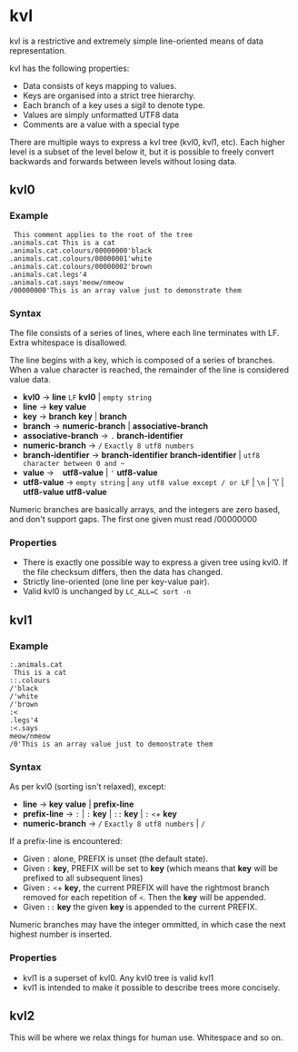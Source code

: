 # kvl

kvl is a restrictive and extremely simple line-oriented means of data representation.

kvl has the following properties:
 * Data consists of keys mapping to values.
 * Keys are organised into a strict tree hierarchy.
 * Each branch of a key uses a sigil to denote type.
 * Values are simply unformatted UTF8 data
 * Comments are a value with a special type

There are multiple ways to express a kvl tree (kvl0, kvl1, etc). Each higher level is a subset of the level below it, but it is possible to freely convert backwards and forwards between levels without losing data.

## kvl0

### Example
     This comment applies to the root of the tree
    .animals.cat This is a cat
    .animals.cat.colours/00000000'black
    .animals.cat.colours/00000001'white
    .animals.cat.colours/00000002'brown
    .animals.cat.legs'4
    .animals.cat.says'meow/nmeow
    /00000000'This is an array value just to demonstrate them

### Syntax

The file consists of a series of lines, where each line terminates with LF. Extra whitespace is disallowed.

The line begins with a key, which is composed of a series of branches. When a value character is reached, the remainder of the line is considered value data.

 * **kvl0** → **line** `LF` **kvl0** | `empty string`
 * **line** → **key** **value**
 * **key** → **branch** **key** | **branch**
 * **branch** → **numeric-branch** | **associative-branch**
 * **associative-branch** → `.` **branch-identifier**
 * **numeric-branch** → `/` ``Exactly 8 utf8 numbers`` 
 * **branch-identifier** → **branch-identifier** **branch-identifier** | ``utf8 character between 0 and ~``
 * **value** → ` ` **utf8-value** | `'` **utf8-value** 
 * **utf8-value** → `empty string` | ``any utf8 value except / or LF`` | `\n` | '\\' | **utf8-value** **utf8-value**

Numeric branches are basically arrays, and the integers are zero based, and don't support gaps. The first one given must read /00000000

### Properties

 * There is exactly one possible way to express a given tree using kvl0. If the file checksum differs, then the data has changed.
 * Strictly line-oriented (one line per key-value pair).
 * Valid kvl0 is unchanged by `LC_ALL=C sort -n`

## kvl1

### Example

    :.animals.cat
     This is a cat
    ::.colours
    /'black
    /'white
    /'brown
    :<
    .legs'4
    :<.says
    meow/nmeow
    /0'This is an array value just to demonstrate them

### Syntax

As per kvl0 (sorting isn't relaxed), except:

 * **line** → **key** **value** | **prefix-line**
 * **prefix-line** → `:` | `:` **key** | `::` **key** | `:` `<`+ **key**
 * **numeric-branch** → `/` `Exactly 8 utf8 numbers` | `/`

If a prefix-line is encountered:
 * Given `:` alone, PREFIX is unset (the default state).
 * Given `:` **key**, PREFIX will be set to **key** (which means that **key** will be prefixed to all subsequent lines)
 * Given `:` `<`+ **key**, the current PREFIX will have the rightmost branch removed for each repetition of `<`. Then the **key** will be appended.
 * Given `::` **key** the given **key** is appended to the current PREFIX.

Numeric branches may have the integer ommitted, in which case the next highest number is inserted.

### Properties
 * kvl1 is a superset of kvl0. Any kvl0 tree is valid kvl1
 * kvl1 is intended to make it possible to describe trees more concisely.

## kvl2

This will be where we relax things for human use. Whitespace and so on.
